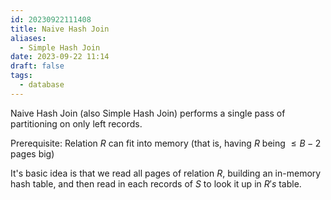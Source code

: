 ```yaml
---
id: 20230922111408
title: Naive Hash Join
aliases:
  - Simple Hash Join
date: 2023-09-22 11:14
draft: false
tags:
  - database
---
```

Naive Hash Join (also Simple Hash Join) performs a single pass of partitioning on only left records. 

Prerequisite: Relation $R$ can fit into memory (that is, having $R \text{ being } \leq B-2 \text{ pages big}$)

It's basic idea is that we read all pages of relation $R$, building an in-memory hash table, and then read in each records of $S$ to look it up in $R's$ table. 